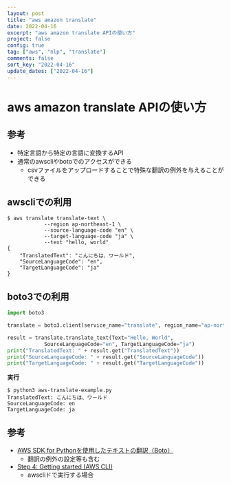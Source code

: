 ```yaml
---
layout: post
title: "aws amazon translate"
date: 2022-04-16
excerpt: "aws amazon translate APIの使い方"
project: false
config: true
tag: ["aws", "nlp", "translate"]
comments: false
sort_key: "2022-04-16"
update_dates: ["2022-04-16"]
---
```


# aws amazon translate APIの使い方

## 参考
 - 特定言語から特定の言語に変換するAPI
 - 通常のawscliやbotoでのアクセスができる
   - csvファイルをアップロードすることで特殊な翻訳の例外を与えることができる

## awscliでの利用

```console
$ aws translate translate-text \
            --region ap-northeast-1 \
            --source-language-code "en" \
            --target-language-code "ja" \
            --text "hello, world"
{
    "TranslatedText": "こんにちは、ワールド",
    "SourceLanguageCode": "en",
    "TargetLanguageCode": "ja"
}
```

## boto3での利用

```python
import boto3

translate = boto3.client(service_name="translate", region_name="ap-northeast-1", use_ssl=True)

result = translate.translate_text(Text="Hello, World",
            SourceLanguageCode="en", TargetLanguageCode="ja")
print("TranslatedText: " + result.get("TranslatedText"))
print("SourceLanguageCode: " + result.get("SourceLanguageCode"))
print("TargetLanguageCode: " + result.get("TargetLanguageCode"))
```

**実行**  
```console
$ python3 aws-translate-example.py
TranslatedText: こんにちは、ワールド
SourceLanguageCode: en
TargetLanguageCode: ja
```

## 参考
 - [AWS SDK for Pythonを使用したテキストの翻訳（Boto）](https://docs.aws.amazon.com/translate/latest/dg/examples-python.html)
   - 翻訳の例外の設定等も含む
 - [Step 4: Getting started (AWS CLI)](https://docs.aws.amazon.com/translate/latest/dg/get-started-cli.html)
   - awscliドで実行する場合
